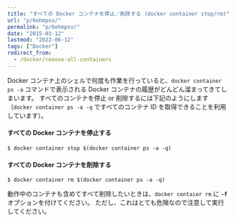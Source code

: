 ```yaml
---
title: "すべての Docker コンテナを停止／削除する (docker container stop/rm)"
url: "p/6ehmpsv/"
permalink: "p/6ehmpsv/"
date: "2015-03-12"
lastmod: "2022-06-12"
tags: ["Docker"]
redirect_from:
  - /docker/remove-all-containers
---
```


Docker コンテナ上のシェルで何度も作業を行っていると、`docker container ps -a` コマンドで表示される Docker コンテナの履歴がどんどん溜まってきてしまいます。
すべてのコンテナを停止 or 削除するには下記のようにします（`docker container ps -a -q` ですべてのコンテナ ID を取得できることを利用しています）。

#### すべての Docker コンテナを停止する

```console
$ docker container stop $(docker container ps -a -q)
```

#### すべての Docker コンテナを削除する

```console
$ docker container rm $(docker container ps -a -q)
```

動作中のコンテナも含めてすべて削除したいときは、`docker contaier rm` に __`-f`__ オプションを付けてください。
ただし、これはとても危険なので注意して実行してください。

